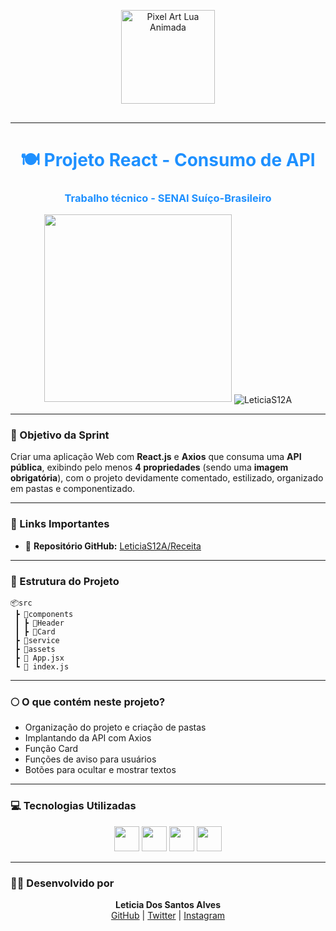 <p align="center" style="margin-bottom: 30px;"> 
  <img src="https://images-wixmp-ed30a86b8c4ca887773594c2.wixmp.com/f/cf2836cb-5893-4a6c-b156-5a89d94fc721/dcar0ad-49bc59a6-3143-4093-af7a-3164ce60ca27.gif?token=eyJ0eXAiOiJKV1QiLCJhbGciOiJIUzI1NiJ9.eyJzdWIiOiJ1cm46YXBwOjdlMGQxODg5ODIyNjQzNzNhNWYwZDQxNWVhMGQyNmUwIiwiaXNzIjoidXJuOmFwcDo3ZTBkMTg4OTgyMjY0MzczYTVmMGQ0MTVlYTBkMjZlMCIsIm9iaiI6W1t7InBhdGgiOiJcL2ZcL2NmMjgzNmNiLTU4OTMtNGE2Yy1iMTU2LTVhODlkOTRmYzcyMVwvZGNhcjBhZC00OWJjNTlhNi0zMTQzLTQwOTMtYWY3YS0zMTY0Y2U2MGNhMjcuZ2lmIn1dXSwiYXVkIjpbInVybjpzZXJ2aWNlOmZpbGUuZG93bmxvYWQiXX0.9HVm9cQiCCZ2ADVVSRQ0l3NhbDtJZ_WY00ssmG2DjXE" alt="Pixel Art Lua Animada" width="150" />
</p>

---

<h1 align="center" style="color: #1E90FF;">🍽️ Projeto React - Consumo de API</h1>
<h3 align="center" style="color: #1E90FF;">Trabalho técnico - SENAI Suíço-Brasileiro</h3>

<p align="center">
  <img src="https://images-wixmp-ed30a86b8c4ca887773594c2.wixmp.com/f/cf2836cb-5893-4a6c-b156-5a89d94fc721/dcar0ad-49bc59a6-3143-4093-af7a-3164ce60ca27.gif" width="300"/>

  <img align="center" src="https://komarev.com/ghpvc/?username=LeticiaS12A&label=Visualizações&color=blue&style=flat" alt="LeticiaS12A" />
</p>

---

### 🎯 Objetivo da Sprint

Criar uma aplicação Web com **React.js** e **Axios** que consuma uma **API pública**, exibindo pelo menos **4 propriedades** (sendo uma **imagem obrigatória**), com o projeto devidamente comentado, estilizado, organizado em pastas e componentizado.

---

### 🔗 Links Importantes

- 📁 **Repositório GitHub:** [LeticiaS12A/Receita](https://github.com/LeticiaS12A/Receita.git)

---

### 📂 Estrutura do Projeto

```
📦src
 ┣ 📂components
 ┃ ┣ 📂Header
 ┃ ┣ 📂Card
 ┣ 📂service
 ┣ 📂assets
 ┣ 📄 App.jsx
 ┗ 📄 index.js
```

---

### 🌕 O que contém neste projeto?

- Organização do projeto e criação de pastas 
- Implantando da API com Axios   
- Função Card  
- Funções de aviso para usuários
- Botões para ocultar e mostrar textos

---

### 💻 Tecnologias Utilizadas

<p align="center">
  <img src="https://cdn.jsdelivr.net/gh/devicons/devicon/icons/react/react-original.svg" width="40" height="40"/>
  <img src="https://cdn.jsdelivr.net/gh/devicons/devicon/icons/javascript/javascript-original.svg" width="40" height="40"/>
  <img src="https://cdn.jsdelivr.net/gh/devicons/devicon/icons/html5/html5-original.svg" width="40" height="40"/>
  <img src="https://cdn.jsdelivr.net/gh/devicons/devicon/icons/css3/css3-original.svg" width="40" height="40"/>
</p>

---

### 👩‍💻 Desenvolvido por

<p align="center">
  <strong>Leticia Dos Santos Alves</strong>
  <br>
  <a href="https://github.com/LeticiaS12A" target="_blank">GitHub</a> | 
  <a href="https://twitter.com/lua31a" target="_blank">Twitter</a> | 
  <a href="https://instagram.com/lua_azul31" target="_blank">Instagram</a>
</p>
